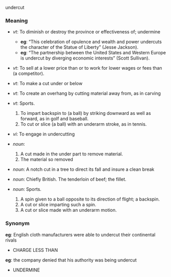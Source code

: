 undercut
### Meaning
+ _vt_: To diminish or destroy the province or effectiveness of; undermine
    + __eg__: “This celebration of opulence and wealth and power undercuts the character of the Statue of Liberty” (Jesse Jackson).
    + __eg__: “The partnership between the United States and Western Europe is undercut by diverging economic interests” (Scott Sullivan).
+ _vt_: To sell at a lower price than or to work for lower wages or fees than (a competitor).
+ _vt_: To make a cut under or below
+ _vt_: To create an overhang by cutting material away from, as in carving
+ _vt_: Sports.
   1. To impart backspin to (a ball) by striking downward as well as forward, as in golf and baseball.
   2. To cut or slice (a ball) with an underarm stroke, as in tennis.
+ _vi_: To engage in undercutting

+ _noun_:
   1. A cut made in the under part to remove material.
   2. The material so removed
+ _noun_: A notch cut in a tree to direct its fall and insure a clean break
+ _noun_: Chiefly British. The tenderloin of beef; the fillet.
+ _noun_: Sports.
   1. A spin given to a ball opposite to its direction of flight; a backspin.
   2. A cut or slice imparting such a spin.
   3. A cut or slice made with an underarm motion.

### Synonym

__eg__: English cloth manufacturers were able to undercut their continental rivals

+ CHARGE LESS THAN

__eg__: the company denied that his authority was being undercut

+ UNDERMINE


